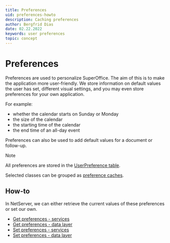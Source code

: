 ```yaml
---
title: Preferences
uid: preferences-howto
description: Caching preferences
author: Bergfrid Dias
date: 02.22.2022
keywords: user preferences
topic: concept
---
```


# Preferences

Preferences are used to personalize SuperOffice. The aim of this is to make the application more user-friendly. We store information on default values the user has set, different visual settings, and you may even store preferences for your own application.

For example:

* whether the calendar starts on Sunday or Monday
* the size of the calendar
* the starting time of the calendar
* the end time of an all-day event

Preferences can also be used to add default values for a document or follow-up.

> [!NOTE]
> All preferences are stored in the [UserPreference table][6].

Selected classes can be grouped as [preference caches][5].

## How-to

In NetServer, we can either retrieve the current values of these preferences or set our own.

* [Get preferences - services][1]
* [Get preferences - data layer][2]
* [Set preferences - services][3]
* [Set preferences - data layer][4]

<!-- Referenced links -->
[1]: get-preferences-preferenceagent.md
[2]: get-preferences-sopreference.md
[3]: set-preferences-preferenceagent.md
[4]: set-preferences-sopreference.md
[5]: ../../../api/caching/superoffice-crm-security.md
[6]: ../../../database/tables/userpreference.md

<!-- Referenced images -->
